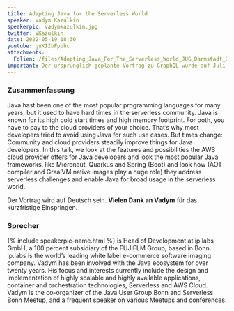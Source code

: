 ```yaml
---
title: Adapting Java for the Serverless World
speaker: Vadym Kazulkin
speakerpic: vadymkazulkin.jpg
twitter: VKazulkin
date: 2022-05-19 18:30
youtube: guKIIbFpbhc
attachments:
  Folien: /files/Adopting_Java_For_The_Serverless_World_JUG_Darmstadt_2022.pdf
important: Der ursprünglich geplante Vortrag zu GraphQL wurde auf Juli verschoben.
---
```


### Zusammenfassung

Java hast been one of the most popular programming languages for many years, but it used to have hard times in the serverless community. Java is known for its high cold start times and high memory footprint. For both, you have to pay to the cloud providers of your choice. That’s why most developers tried to avoid using Java for such use cases. But times change: Community and cloud providers steadily improve things for Java developers. In this talk, we look at the features and possibilities the AWS cloud provider offers for Java developers and look the most popular Java frameworks, like Micronaut, Quarkus and Spring (Boot) and look how (AOT compiler and GraalVM native images play a huge role) they address serverless challenges and enable Java for broad usage in the serverless world.

Der Vortrag wird auf Deutsch sein. __Vielen Dank an Vadym__ für das kurzfristige Einspringen.


### Sprecher

{% include speakerpic-name.html %} is Head of Development at ip.labs GmbH, a 100 percent subsidiary of the FUJIFLM Group, based in Bonn. ip.labs is the world’s leading white label e-commerce software imaging company. Vadym has been involved with the Java ecosystem for over twenty years. His focus and interests currently include the design and implementation of highly scalable and highly available applications, container and orchestration technologies, Serverless and AWS Cloud. Vadym is the co-organizer of the Java User Group Bonn and Serverless Bonn Meetup, and a frequent speaker on various Meetups and conferences.
